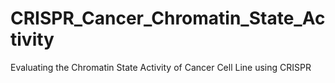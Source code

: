 # CRISPR_Cancer_Chromatin_State_Activity
Evaluating the Chromatin State Activity of Cancer Cell Line using CRISPR
